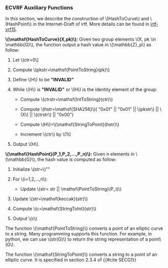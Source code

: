 


### ECVRF Auxiliary Functions

 In this section, we describe the construction of \\(HashToCurve\\) and \\(HashPoint\\) in the Internet-Draft of irtf. More details can be found in [irtf-vrf15](https://datatracker.ietf.org/doc/draft-irtf-cfrg-vrf/). 

 **\\(\mathsf{HashToCurve}(X,pk)\\):** Given two group elements \\(X, pk \in \mathbb{G}\\), the function output a hash value in \\(\mathbb{Z}_p\\) as follow:

1. Let \\(ctr=0\\)

1. Compute \\(pkstr=\mathsf{PointToString}(pk)\\)

1. Define \\(H\\) to be **"INVALID"**

1. While \\(H\\) is **"INVALID"** or \\(H\\) is the identity element of the group:

    - Compute \\(ctrstr=\mathsf{IntToString}(ctr)\\)

    - Compute \\(hstr=\mathsf{SHA256}\\)( "0x01" || "0x01" || \\(pkstr\\) || \\(X\\) || \\(ctrstr\\) || "0x00")

    - Compute \\(H\\)=\\(\mathsf{StringToPoint}(hstr)\\)

    - Increment \\(ctr\\) by \\(1\\)

1. Output \\(H\\).

 **\\(\mathsf{HashPoint}(P_1,P_2,...,P_n)\\):** Given n elements in  \\(\mathbb{G}\\), the hash value is computed as follow:

1. Initialize \\(str=\\)""

1. For \\(i=1,2,...,n\\):

    - Update \\(str= str || \mathsf{PointToString}(P_i)\\)
    
1. Update \\(str=\mathsf{keccak}(str)\\)

1. Compute \\(c=\mathsf{StringToInt}(str)\\)

1. Output \\(c\\)

The function \\(\mathsf{PointToString}\\) converts a point of an elliptic curve to a string. Many programming supports this function. For example, in python, we can use \\(str(G)\\) to return the string representation of a point\\(G\\).

The function \\(\mathsf{StringToPoint}\\) converts a string to a point of an elliptic curve. It is specified in section 2.3.4 of {{#cite SECG1}}

